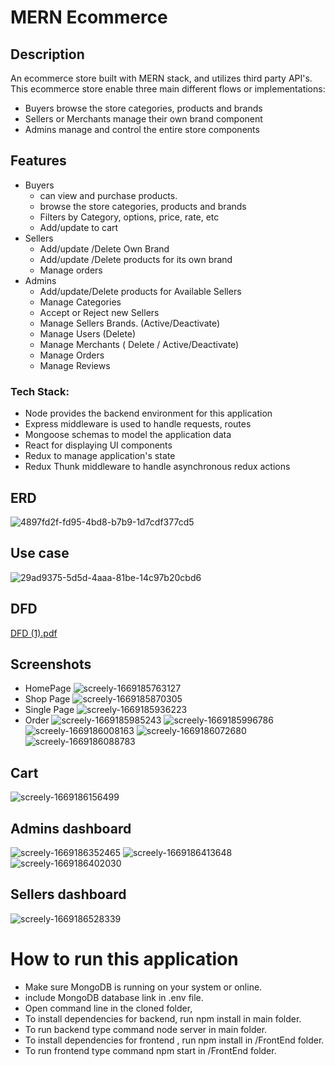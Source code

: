 
# MERN Ecommerce


## Description

An ecommerce store built with MERN stack, and utilizes third party API's. This ecommerce store enable three main different flows or implementations:
  
   - Buyers browse the store categories, products and brands
   - Sellers or Merchants manage their own brand component
   - Admins manage and control the entire store components

## Features
 - Buyers
      - can view and purchase products.
      - browse the store categories, products and brands
      - Filters by Category, options, price, rate, etc
      - Add/update to cart
- Sellers
  - Add/update /Delete Own Brand
  - Add/update /Delete products for its own brand
  - Manage orders
- Admins
  - Add/update/Delete products for Available Sellers
  - Manage Categories
  - Accept or Reject new Sellers
  - Manage Sellers Brands. (Active/Deactivate)
  - Manage Users (Delete)
  - Manage Merchants ( Delete / Active/Deactivate)
  - Manage Orders
  - Manage Reviews       
### Tech Stack:
- Node provides the backend environment for this application
- Express middleware is used to handle requests, routes
- Mongoose schemas to model the application data
- React for displaying UI components
- Redux to manage application's state
- Redux Thunk middleware to handle asynchronous redux actions
## ERD
![4897fd2f-fd95-4bd8-b7b9-1d7cdf377cd5](https://user-images.githubusercontent.com/77838959/203483364-020fef80-952d-4f52-a17a-c6a76c0672d7.jpeg)
## Use case
![29ad9375-5d5d-4aaa-81be-14c97b20cbd6](https://user-images.githubusercontent.com/77838959/203483469-2e148e25-8632-4d49-b2a7-f95f10c87f2e.jpeg)
## DFD
  [DFD (1).pdf](https://github.com/ahmed-tahoon/E-commerce/files/10073153/DFD.1.pdf)

  
  
## Screenshots  
 - HomePage
 ![screely-1669185763127](https://user-images.githubusercontent.com/77838959/203486286-0347109e-0d08-48cb-b7d0-3529f1b448c0.png)
 - Shop Page
 ![screely-1669185870305](https://user-images.githubusercontent.com/77838959/203486483-c18dbdbe-60c6-4c1b-bf9c-9ddf055b670c.png)
 - Single Page
 ![screely-1669185936223](https://user-images.githubusercontent.com/77838959/203486576-421fec3c-3b0e-4e3e-bdf4-02820dce2652.png)
 - Order 
 ![screely-1669185985243](https://user-images.githubusercontent.com/77838959/203486752-988143b3-fc97-4a69-a26e-449c38e65f92.png)
![screely-1669185996786](https://user-images.githubusercontent.com/77838959/203486771-425e930f-4f06-45e4-b91c-6197afcc5a04.png)
![screely-1669186008163](https://user-images.githubusercontent.com/77838959/203486779-b07ad2a4-55a6-4c9f-b67f-80c98c6d7bdf.png)
![screely-1669186072680](https://user-images.githubusercontent.com/77838959/203486907-97fd8eb8-2b8c-436a-a336-aea9a99f2ff0.png)
![screely-1669186088783](https://user-images.githubusercontent.com/77838959/203486918-48565035-f049-4863-827d-4cdf0ed39c71.png)

## Cart 
![screely-1669186156499](https://user-images.githubusercontent.com/77838959/203487074-a871340b-b588-40b6-ac7f-9cd1af44bd2e.png)

## Admins dashboard
![screely-1669186352465](https://user-images.githubusercontent.com/77838959/203487433-961578d6-c50c-416b-bdde-7185ca73d889.png)
![screely-1669186413648](https://user-images.githubusercontent.com/77838959/203487532-26b14840-26a4-4023-bc52-e737e7d94a43.png)
![screely-1669186402030](https://user-images.githubusercontent.com/77838959/203487523-874385c8-dfd5-4fe7-9ec7-4ea0b0207d2e.png)

## Sellers dashboard
![screely-1669186528339](https://user-images.githubusercontent.com/77838959/203487867-576c0c36-8226-4101-ae07-170b664ef59f.png)


  
  

# How to run this application

- Make sure MongoDB is running on your system or online.
- include MongoDB database link in .env file.
- Open command line in the cloned folder,
- To install dependencies for backend, run npm install in main folder.
- To run backend type command node server in main folder.
- To install dependencies for frontend , run npm install in /FrontEnd folder.
- To run frontend type command npm start in /FrontEnd folder.
    
